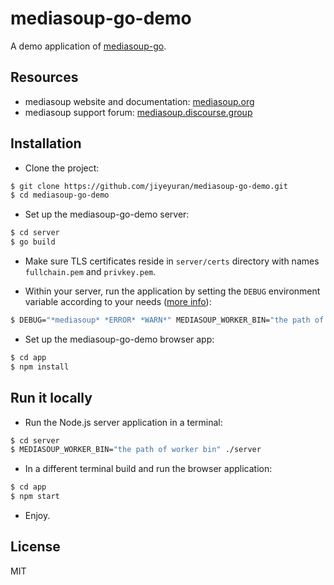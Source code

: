 # mediasoup-go-demo

A demo application of [mediasoup-go](https://github.com/jiyeyuran/mediasoup-go).


## Resources

* mediasoup website and documentation: [mediasoup.org](https://mediasoup.org)
* mediasoup support forum: [mediasoup.discourse.group](https://mediasoup.discourse.group)


## Installation

* Clone the project:

```bash
$ git clone https://github.com/jiyeyuran/mediasoup-go-demo.git
$ cd mediasoup-go-demo
```

* Set up the mediasoup-go-demo server:

```bash
$ cd server
$ go build
```

* Make sure TLS certificates reside in `server/certs` directory with names `fullchain.pem` and `privkey.pem`.

* Within your server, run the application by setting the `DEBUG` environment variable according to your needs ([more info](https://mediasoup.org/documentation/v3/mediasoup/debugging/)):

```bash
$ DEBUG="*mediasoup* *ERROR* *WARN*" MEDIASOUP_WORKER_BIN="the path of worker bin" ./server
```

* Set up the mediasoup-go-demo browser app:

```bash
$ cd app
$ npm install
```

## Run it locally

* Run the Node.js server application in a terminal:

```bash
$ cd server
$ MEDIASOUP_WORKER_BIN="the path of worker bin" ./server
```

* In a different terminal build and run the browser application:

```bash
$ cd app
$ npm start
```

* Enjoy.

## License

MIT
